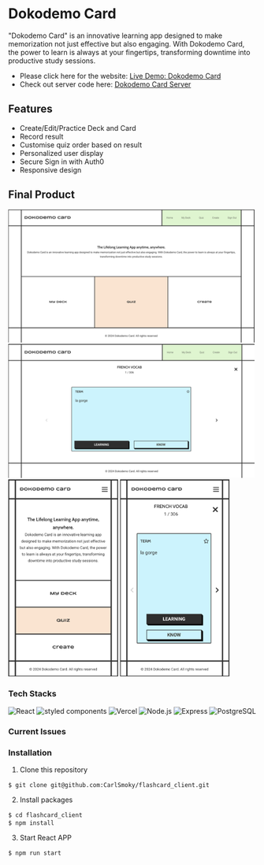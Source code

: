 # Dokodemo Card
"Dokodemo Card" is an innovative learning app designed to make memorization not just effective but also engaging. With Dokodemo Card, the power to learn is always at your fingertips, transforming downtime into productive study sessions.

- Please click here for the website: [Live Demo: Dokodemo Card](https://dokodemocard.vercel.app/)
- Check out server code here: [Dokodemo Card Server](https://github.com/CarlSmoky/flashcard_server)

## Features
- Create/Edit/Practice Deck and Card
- Record result
- Customise quiz order based on result
- Personalized user display
- Secure Sign in with Auth0
- Responsive design

## Final Product
<div>
<img src="https://github.com/CarlSmoky/flashcard_client/blob/main/doc/Dokodemo_Card_home_desktop.png" alt="home desktop image" width="500px">
<img src="https://github.com/CarlSmoky/flashcard_client/blob/main/doc/Dokodemo_Card_quiz_desktop.png" alt="quiz desktop" width="500px">
</div>
<div>
<img src="https://github.com/CarlSmoky/flashcard_client/blob/main/doc/Dokodemo_Card_home_mobile.png" alt="home mobile" height="400px">
<img src="https://github.com/CarlSmoky/flashcard_client/blob/main/doc/Dokodemo_Card_quiz_mobile.png" alt="quiz mobile" height="400px">
</div>


### Tech Stacks
<div>
<img src="https://img.shields.io/badge/React-20232A?style=for-the-badge&logo=react&logoColor=61DAFB" alt="React">
<img src="https://img.shields.io/badge/styled--components-DB7093?style=for-the-badge&logo=styled-components&logoColor=white" alt="styled components">
<img src="https://img.shields.io/badge/Vercel-000000?style=for-the-badge&logo=vercel&logoColor=white" alt="Vercel">
<img src="https://img.shields.io/badge/node.js-6DA55F?style=for-the-badge&logo=node.js&logoColor=white" alt="Node.js">
<img src="https://img.shields.io/badge/express.js-%23404d59.svg?style=for-the-badge&logo=express&logoColor=%2361DAFB" alt="Express">
<img src="https://img.shields.io/badge/postgres-%23316192.svg?style=for-the-badge&logo=postgresql&logoColor=white" alt="PostgreSQL">
</div>

### Current Issues


### Installation
1. Clone this repository
```console
$ git clone git@github.com:CarlSmoky/flashcard_client.git
```

2. Install packages
```console
$ cd flashcard_client
$ npm install
```

3. Start React APP
```console
$ npm run start
```
